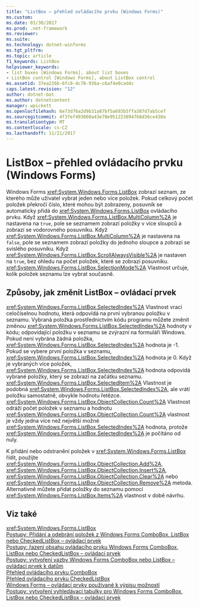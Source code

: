 ```yaml
---
title: "ListBox – přehled ovládacího prvku (Windows Forms)"
ms.custom: 
ms.date: 03/30/2017
ms.prod: .net-framework
ms.reviewer: 
ms.suite: 
ms.technology: dotnet-winforms
ms.tgt_pltfrm: 
ms.topic: article
f1_keywords: ListBox
helpviewer_keywords:
- list boxes [Windows Forms], about list boxes
- ListBox control [Windows Forms], about ListBox control
ms.assetid: 37ea226b-6fc8-4c70-936a-c6af4e0cad4c
caps.latest.revision: "12"
author: dotnet-bot
ms.author: dotnetcontent
manager: wpickett
ms.openlocfilehash: 6e73d76a2d9b31a87bf5a693b5ffa387d7ab5cef
ms.sourcegitcommit: 4f3fef493080a43e70e951223894768d36ce430a
ms.translationtype: MT
ms.contentlocale: cs-CZ
ms.lasthandoff: 11/21/2017
---
```

# <a name="listbox-control-overview-windows-forms"></a>ListBox – přehled ovládacího prvku (Windows Forms)
Windows Forms <xref:System.Windows.Forms.ListBox> zobrazí seznam, ze kterého může uživatel vybrat jeden nebo více položek. Pokud celkový počet položek překročí číslo, které mohou být zobrazeny, posuvník se automaticky přidá do <xref:System.Windows.Forms.ListBox> ovládacího prvku. Když <xref:System.Windows.Forms.ListBox.MultiColumn%2A> je nastavena na `true`, pole se seznamem zobrazí položky v více sloupců a zobrazí se vodorovného posuvníku. Když <xref:System.Windows.Forms.ListBox.MultiColumn%2A> je nastavena na `false`, pole se seznamem zobrazí položky do jednoho sloupce a zobrazí se svislého posuvníku. Když <xref:System.Windows.Forms.ListBox.ScrollAlwaysVisible%2A> je nastaven na `true`, bez ohledu na počet položek, které se zobrazí posuvníku. <xref:System.Windows.Forms.ListBox.SelectionMode%2A> Vlastnost určuje, kolik položek seznamu lze vybrat současně.  
  
## <a name="ways-to-change-the-listbox-control"></a>Způsoby, jak změnit ListBox – ovládací prvek  
 <xref:System.Windows.Forms.ListBox.SelectedIndex%2A> Vlastnost vrací celočíselnou hodnotu, která odpovídá na první vybranou položku v seznamu. Vybraná položka prostřednictvím kódu programu můžete změnit změnou <xref:System.Windows.Forms.ListBox.SelectedIndex%2A> hodnoty v kódu; odpovídající položku v seznamu se zvýrazní na formuláři Windows. Pokud není vybrána žádná položka, <xref:System.Windows.Forms.ListBox.SelectedIndex%2A> hodnota je -1. Pokud se vybere první položka v seznamu, <xref:System.Windows.Forms.ListBox.SelectedIndex%2A> hodnota je 0. Když je vybraných více položek, <xref:System.Windows.Forms.ListBox.SelectedIndex%2A> hodnota odpovídá vybrané položky, který se zobrazí na začátku seznamu. <xref:System.Windows.Forms.ListBox.SelectedItem%2A> Vlastnost je podobná <xref:System.Windows.Forms.ListBox.SelectedIndex%2A>, ale vrátí položku samostatně, obvykle hodnotu řetězce. <xref:System.Windows.Forms.ListBox.ObjectCollection.Count%2A> Vlastnost odráží počet položek v seznamu a hodnotu <xref:System.Windows.Forms.ListBox.ObjectCollection.Count%2A> vlastnost je vždy jedna více než největší možné <xref:System.Windows.Forms.ListBox.SelectedIndex%2A> hodnota, protože <xref:System.Windows.Forms.ListBox.SelectedIndex%2A> je počítáno od nuly.  
  
 K přidání nebo odstranění položek v <xref:System.Windows.Forms.ListBox> řídit, použijte <xref:System.Windows.Forms.ListBox.ObjectCollection.Add%2A>, <xref:System.Windows.Forms.ListBox.ObjectCollection.Insert%2A>, <xref:System.Windows.Forms.ListBox.ObjectCollection.Clear%2A> nebo <xref:System.Windows.Forms.ListBox.ObjectCollection.Remove%2A> metoda. Alternativně můžete přidat položky do seznamu pomocí <xref:System.Windows.Forms.ListBox.Items%2A> vlastnost v době návrhu.  
  
## <a name="see-also"></a>Viz také  
 <xref:System.Windows.Forms.ListBox>  
 [Postupy: Přidání a odebrání položek z Windows Forms ComboBox, ListBox nebo CheckedListBox – ovládací prvek](../../../../docs/framework/winforms/controls/add-and-remove-items-from-a-wf-combobox.md)  
 [Postupy: řazení obsahu ovládacího prvku Windows Forms ComboBox, ListBox nebo CheckedListBox – ovládací prvek](../../../../docs/framework/winforms/controls/sort-the-contents-of-a-wf-combobox-listbox-or-checkedlistbox-control.md)  
 [Postupy: vytvoření vazby Windows Forms ComboBox nebo ListBox – ovládací prvek k datům](../../../../docs/framework/winforms/controls/how-to-bind-a-windows-forms-combobox-or-listbox-control-to-data.md)  
 [Přehled ovládacího prvku ComboBox](../../../../docs/framework/winforms/controls/combobox-control-overview-windows-forms.md)  
 [Přehled ovládacího prvku CheckedListBox](../../../../docs/framework/winforms/controls/checkedlistbox-control-overview-windows-forms.md)  
 [Windows Forms – ovládací prvky používané k výpisu možností](../../../../docs/framework/winforms/controls/windows-forms-controls-used-to-list-options.md)  
 [Postupy: vytvoření vyhledávací tabulky pro Windows Forms ComboBox, ListBox nebo CheckedListBox – ovládací prvek](../../../../docs/framework/winforms/controls/create-a-lookup-table-for-a-wf-combobox-listbox.md)
